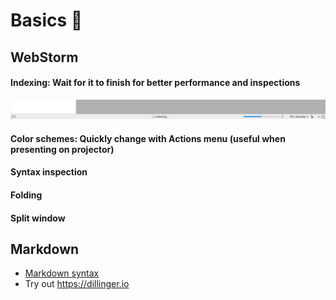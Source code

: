 # Basics 🧮

## WebStorm

#### Indexing: Wait for it to finish for better performance and inspections

![](./assets/webstorm/indexing.png)

#### Color schemes: Quickly change with Actions menu (useful when presenting on projector)

[](assets/webstorm/color-scheme.mp4 ':include :type=video width=100% controls')

#### Syntax inspection

[](assets/webstorm/errors.mp4 ':include :type=video width=100% controls')

#### Folding

[](assets/webstorm/folding.mp4 ':include :type=video width=100% controls')

#### Split window

[](assets/webstorm/split.mp4 ':include :type=video width=100% controls')


## Markdown

* [Markdown syntax](https://www.markdownguide.org/basic-syntax)
* Try out https://dillinger.io
